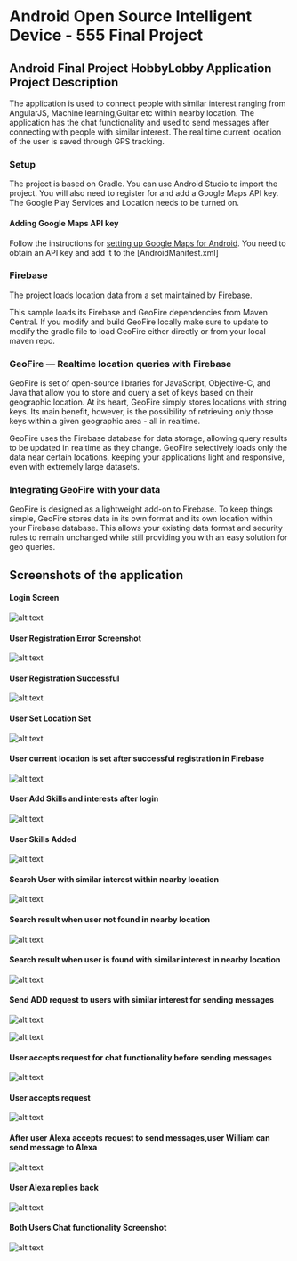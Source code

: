 # Android Open Source Intelligent Device - 555 Final Project


## Android Final Project HobbyLobby Application Project Description

The application is used to connect people with similar interest ranging from AngularJS, Machine learning,Guitar etc within nearby location.
The application has the chat functionality and used to send messages after connecting with people with similar interest.
The real time current location of the user is saved through GPS tracking.

### Setup

The project is based on Gradle. You can use Android Studio to import
the project. You will also need to register for and add a Google Maps API key.
The Google Play Services and Location needs to be turned on.

#### Adding Google Maps API key

Follow the instructions for [setting up Google Maps for
Android](https://developers.google.com/maps/documentation/android/start#get_an_android_certificate_and_the_google_maps_api_key).
You need to obtain an API key and add it to the [AndroidManifest.xml]


### Firebase

The project loads location data from a set maintained by [Firebase](https://firebase.com).

This sample loads its Firebase and GeoFire dependencies from Maven Central.
If you modify and build GeoFire locally make sure to update to modify the gradle file to load GeoFire
either directly or from your local maven repo.

### GeoFire — Realtime location queries with Firebase

GeoFire is set of open-source libraries for JavaScript, Objective-C, and Java that allow you to store and query a set of keys based on their geographic location. At its heart, GeoFire simply stores locations with string keys. Its main benefit, however, is the possibility of retrieving only those keys within a given geographic area - all in realtime.

GeoFire uses the Firebase database for data storage, allowing query results to be updated in realtime as they change. GeoFire selectively loads only the data near certain locations, keeping your applications light and responsive, even with extremely large datasets. 


### Integrating GeoFire with your data

GeoFire is designed as a lightweight add-on to Firebase. To keep things simple, GeoFire stores data in its own format and its own location within your Firebase database. This allows your existing data format and security rules to remain unchanged while still providing you with an easy solution for geo queries.


## Screenshots of the application

#### Login Screen
![alt text](Images/login.png "Login Screenshot" )

#### User Registration Error Screenshot
![alt text](Images/registrationerror.png "Registration error" )

#### User Registration Successful

![alt text](Images/registrationsuccess.png "Register Screenshot" )

#### User Set Location Set 
![alt text](Images/register.png "Setting Location Screenshot" )

#### User current location is set after successful registration in Firebase
![alt text](Images/geofireLocation.png "Request sent to communicate " )


#### User Add Skills and interests after login
![alt text](Images/skill.png "Skill Add" )

#### User Skills Added
![alt text](Images/skilladded.png "Skill Added" )

#### Search User with similar interest within nearby location


![alt text](Images/searchpeople.png "Serach People " )

#### Search result when user not found in nearby location
![alt text](Images/peoplenotfound.png "People Not Found" )



#### Search result when user is found with similar interest in nearby location
![alt text](Images/peoplefound.png "People found with similar skill" )

#### Send ADD request to users with similar interest for sending messages
![alt text](Images/requestsend.png "Request sent to communicate " )


![alt text](Images/nopeoplefoundmessage.png "Request sent to communicate " )

#### User accepts request for chat functionality before sending messages
![alt text](Images/acceptrequest.png "Accept request" )

#### User accepts request 
![alt text](Images/afteraccept.png "People found with similar skill" )

#### After user Alexa accepts request to send messages,user William can send message to Alexa
![alt text](Images/williummessagetoalexa.png "Request sent to communicate " )

#### User Alexa replies back
![alt text](Images/Alexareply.png "Request sent to communicate " )

#### Both Users Chat functionality Screenshot
![alt text](Images/chatmessage.png "Request sent to communicate " )








